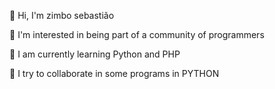 👋 Hi, I'm zimbo sebastião

👀 I'm interested in being part of a community of programmers

🌱 I am currently learning Python and PHP

💞️ I try to collaborate in some programs in PYTHON



<!---
ZimboSebastiao/ZimboSebastiao is a ✨ special ✨ repository because its `README.md` (this file) appears on your GitHub profile.
You can click the Preview link to take a look at your changes.
--->
